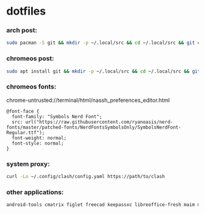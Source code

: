 # dotfiles

### arch post:
```sh
sudo pacman -S git && mkdir -p ~/.local/src && cd ~/.local/src && git clone https://github.com/yahngming/dot && bash ~/.local/src/dot/.local/bin/post arch
```

### chromeos post:
```sh
sudo apt install git && mkdir -p ~/.local/src && cd ~/.local/src && git clone https://github.com/yahngming/dot && bash ~/.local/src/dot/.local/bin/post chromeos
```

### chromeos fonts:
chrome-untrusted://terminal/html/nassh_preferences_editor.html
```
@font-face {
  font-family: "Symbols Nerd Font";
  src: url("https://raw.githubusercontent.com/ryanoasis/nerd-fonts/master/patched-fonts/NerdFontsSymbolsOnly/SymbolsNerdFont-Regular.ttf");
  font-weight: normal;
  font-style: normal;
}
```

### system proxy:
```sh
curl -Lo ~/.config/clash/config.yaml https://path/to/clash
```

### other applications:
```sh
android-tools cmatrix figlet freecad keepassxc libreoffice-fresh maim man-db mpv nsxiv orca-slicer rsync sdrpp-git xclip
```
